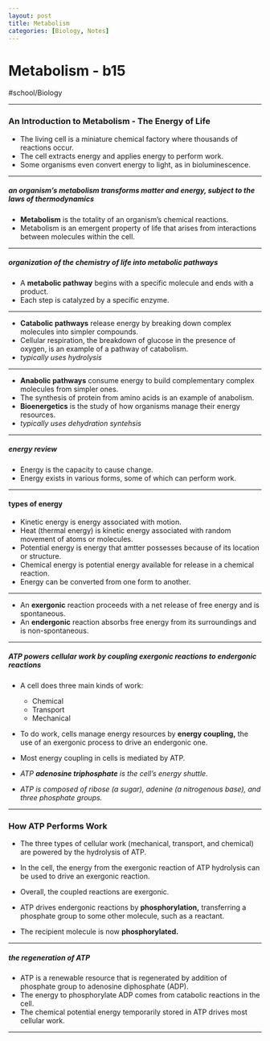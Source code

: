 ```yaml
---
layout: post
title: Metabolism
categories: [Biology, Notes]
---
```

# Metabolism - b15
#school/Biology
- - - -
### An Introduction to Metabolism - The Energy of Life
* The living cell is a miniature chemical factory where thousands of reactions occur.
* The cell extracts energy and applies energy to perform work.
* Some organisms even convert energy to light, as in bioluminescence.
- - - -
##### an organism’s metabolism transforms matter and energy, subject to the laws of thermodynamics
* **Metabolism** is the totality of an organism’s chemical reactions.
* Metabolism is an emergent property of life that arises from interactions between molecules within the cell.
- - - -
##### organization of the chemistry of life into metabolic pathways
* A **metabolic pathway** begins with a specific molecule and ends with a product.
* Each step is catalyzed by a specific enzyme.

- - - -
* **Catabolic pathways** release energy by breaking down complex molecules into simpler compounds.
* Cellular respiration, the breakdown of glucose in the presence of oxygen, is an example of a pathway of catabolism.
* _typically uses hydrolysis_
- - - -
* **Anabolic pathways** consume energy to build complementary complex molecules from simpler ones.
* The synthesis of protein from amino acids is an example of anabolism.
* **Bioenergetics** is the study of how organisms manage their energy resources.
* _typically uses dehydration syntehsis_
- - - -
##### energy review
* Energy is the capacity to cause change.
* Energy exists in various forms, some of which can perform work.
- - - -
#### types of energy
* Kinetic energy is energy associated with motion.
* Heat (thermal energy) is kinetic energy associated with random movement of atoms or molecules.
* Potential energy is energy that amtter possesses because of its location or structure.
* Chemical energy is potential energy available for release in a chemical reaction.
* Energy can be converted from one form to another.
- - - -
* An **exergonic** reaction proceeds with a net release of free energy and is spontaneous.
* An **endergonic** reaction absorbs free energy from its surroundings and is non-spontaneous.
- - - -
##### ATP powers cellular work by coupling exergonic reactions to endergonic reactions
* A cell does three main kinds of work:
	* Chemical
	* Transport
	* Mechanical
* To do work, cells manage energy resources by **energy coupling,** the use of an exergonic process to drive an endergonic one.
* Most energy coupling in cells is mediated by ATP.

* _ATP _**_adenosine triphosphate_**_ is the cell’s energy shuttle._
* _ATP is composed of ribose (a sugar), adenine (a nitrogenous base), and three phosphate groups._

- - - -
### How ATP Performs Work
* The three types of cellular work (mechanical, transport, and chemical) are powered by the hydrolysis of ATP.
* In the cell, the energy from the exergonic reaction of ATP hydrolysis can be used to drive an exergonic reaction.
* Overall, the coupled reactions are exergonic.

* ATP drives endergonic reactions by **phosphorylation,** transferring a phosphate group to some other molecule, such as a reactant.
* The recipient molecule is now **phosphorylated.**
- - - -
##### the regeneration of ATP
* ATP is a renewable resource that is regenerated by addition of phosphate group to adenosine diphosphate (ADP).
* The energy to phosphorylate ADP  comes from catabolic reactions in the cell.
* The chemical potential energy temporarily stored in ATP drives most cellular work.
- - - -

